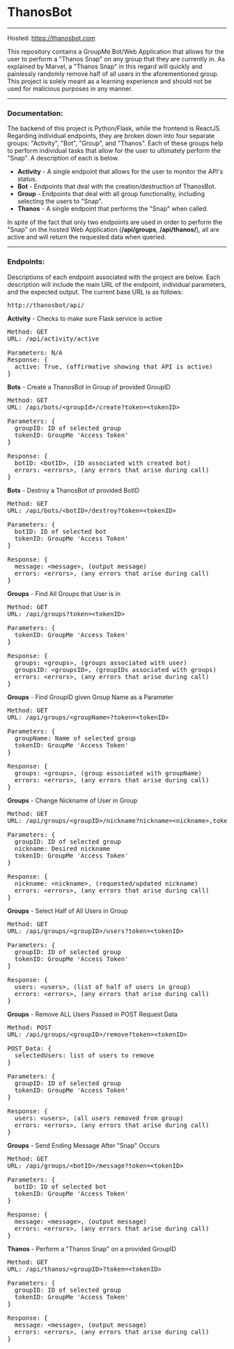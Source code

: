 # ThanosBot

---

Hosted: https://thanosbot.com

This repository contains a GroupMe Bot/Web Application that allows for the user to perform a "Thanos Snap" on any group that they are currently in. As explained by Marvel, a "Thanos Snap" in this regard will quickly and painlessly randomly remove half of all users in the aforementioned group. This project is solely meant as a learning experience and should not be used for malicious purposes in any manner.

---

### Documentation: 

The backend of this project is Python/Flask, while the frontend is ReactJS. Regarding individual endpoints, they are broken down into four separate groups: "Activity", "Bot", "Group", and "Thanos". Each of these groups help to perform individual tasks that allow for the user to ultimately perform the "Snap". A description of each is below.

- **Activity** - A single endpoint that allows for the user to monitor the API's status.
- **Bot** - Endpoints that deal with the creation/destruction of ThanosBot.
- **Group** - Endpoints that deal with all group functionality, including selecting the users to "Snap".
- **Thanos** - A single endpoint that performs the "Snap" when called.

In spite of the fact that only two endpoints are used in order to perform the "Snap" on the hosted Web Application (**/api/groups**, **/api/thanos/<groupId>**), all are active and will return the requested data when queried. 

---

### Endpoints: 

Descriptions of each endpoint associated with the project are below. Each description will include the main URL of the endpoint, individual parameters, and the expected output. The current base URL is as follows:

<pre>
http://thanosbot/api/
</pre>

**Activity** - Checks to make sure Flask service is active

<pre>
Method: GET 
URL: /api/activity/active

Parameters: N/A
Response: {
  active: True, (affirmative showing that API is active)
}
</pre>

**Bots** - Create a ThanosBot in Group of provided GroupID

<pre>
Method: GET 
URL: /api/bots/&lt;groupId&gt;/create?token=&lt;tokenID&gt;

Parameters: {
  groupID: ID of selected group
  tokenID: GroupMe 'Access Token'
}

Response: {
  botID: &lt;botID&gt;, (ID associated with created bot)
  errors: &lt;errors&gt;, (any errors that arise during call)
}
</pre>

**Bots** - Destroy a ThanosBot of provided BotID

<pre>
Method: GET
URL: /api/bots/&lt;botID&gt;/destroy?token=&lt;tokenID&gt;

Parameters: {
  botID: ID of selected bot
  tokenID: GroupMe 'Access Token'
}

Response: {
  message: &lt;message&gt;, (output message)
  errors: &lt;errors&gt;, (any errors that arise during call)
}
</pre>

**Groups** - Find All Groups that User is in

<pre>
Method: GET 
URL: /api/groups?token=&lt;tokenID&gt;

Parameters: {
  tokenID: GroupMe 'Access Token'
}

Response: {
  groups: &lt;groups&gt;, (groups associated with user)
  groupsID: &lt;groupsID&gt;, (groupIDs associated with groups)
  errors: &lt;errors&gt;, (any errors that arise during call)
}
</pre>

**Groups** - Find GroupID given Group Name as a Parameter

<pre>
Method: GET 
URL: /api/groups/&lt;groupName&gt;?token=&lt;tokenID&gt;

Parameters: {
  groupName: Name of selected group
  tokenID: GroupMe 'Access Token'
}

Response: {
  groups: &lt;groups&gt;, (group associated with groupName)
  errors: &lt;errors&gt;, (any errors that arise during call)
}
</pre>

**Groups** - Change Nickname of User in Group

<pre>
Method: GET 
URL: /api/groups/&lt;groupID&gt;/nickname?nickname=&lt;nickname&gt;,token=&lt;tokenID&gt;

Parameters: {
  groupID: ID of selected group
  nickname: Desired nickname
  tokenID: GroupMe 'Access Token'
}

Response: {
  nickname: &lt;nickname&gt;, (requested/updated nickname)
  errors: &lt;errors&gt;, (any errors that arise during call)
}
</pre>

**Groups** - Select Half of All Users in Group

<pre>
Method: GET 
URL: /api/groups/&lt;groupID&gt;/users?token=&lt;tokenID&gt;

Parameters: {
  groupID: ID of selected group
  tokenID: GroupMe 'Access Token'
}

Response: {
  users: &lt;users&gt;, (list of half of users in group)
  errors: &lt;errors&gt;, (any errors that arise during call)
}
</pre>

**Groups** - Remove ALL Users Passed in POST Request Data

<pre>
Method: POST
URL: /api/groups/&lt;groupID&gt;/remove?token=&lt;tokenID&gt;

POST_Data: {
  selectedUsers: list of users to remove
}

Parameters: {
  groupID: ID of selected group
  tokenID: GroupMe 'Access Token'
}

Response: {
  users: &lt;users&gt;, (all users removed from group)
  errors: &lt;errors&gt;, (any errors that arise during call)
}
</pre>

**Groups** - Send Ending Message After "Snap" Occurs

<pre>
Method: GET
URL: /api/groups/&lt;botID&gt;/message?token=&lt;tokenID&gt;

Parameters: {
  botID: ID of selected bot
  tokenID: GroupMe 'Access Token'
}

Response: {
  message: &lt;message&gt;, (output message)
  errors: &lt;errors&gt;, (any errors that arise during call)
}
</pre>

**Thanos** - Perform a "Thanos Snap" on a provided GroupID

<pre>
Method: GET
URL: /api/thanos/&lt;groupID&gt?token=&lt;tokenID&gt;

Parameters: {
  groupID: ID of selected group
  tokenID: GroupMe 'Access Token'
}

Response: {
  message: &lt;message&gt;, (output message)
  errors: &lt;errors&gt;, (any errors that arise during call)
}
</pre>
